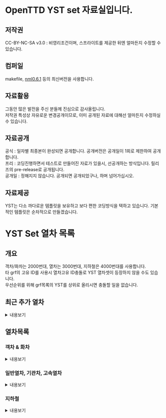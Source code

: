 # OpenTTD YST set 자료실입니다.
## 저작권
 CC-BY-NC-SA v3.0 : 비영리조건이며, 스프라이트를 제공한 뒤엔 얼마든지 수정할 수 있습니다.<br>

## 컴퍼일
makefile, [nml0.6.1](https://github.com/OpenTTD/nml) 등의 최신버전을 사용합니다.<br>

## 자료활용
그동안 많은 발전을 주신 분들께 진심으로 감사올립니다.<br>
저작권 특성상 자유로운 변경공개이므로, 이미 공개된 자료에 대해선 얼마든지 수정하실 수 있습니다.<br>

## 자료공개
공식 : 일자별 최종본이 완성되면 공개합니다. 공개버전은 공개일이 1회로 제한하여 공개합니다.<br>
프리 : 코딩진행하면서 테스트로 만들어진 자료가 있을시, 선공개하는 방식입니다. 릴리즈의 pre-release로 공개됩니다.<br>
공개일 : 정해지지 않습니다. 공개되면 공개되었구나, 하며 넘어가십시오.<br>

## 자료제공
YST는 다소 까다로운 템플릿을 보유하고 보다 편한 코딩방식을 택하고 있습니다. 기본적인 템플릿은 순차적으로 만들겠습니다.<br>

# YST Set 열차 목록
## 개요
객차/화차는 2000번대, 열차는 3000번대, 지하철은 4000번대를 사용합니다. <br>
타 grf의 고유 ID를 사용시 열차고유 ID충돌로 YST 열차셋이 등장하지 않을 수도 있습니다.<br>
우선순위를 위해 grf목록의 YST를 상위로 올리시면 충돌할 일을 없습니다.<br>

## 최근 추가 열차
<details markdown="1">
<summary>내용보기</summary>
<table>
	<thead>
		<tr>
			<th>구분</th><th>ID</th><th>열차이름</th><th>도입년도</th><th>열차속도</th><th>수송량</th>
		</tr>
	</thead>
	<tbody>
        	<tr>
			<td rowspan="4">일반열차</td>
		</tr>
		<tr>
			<td rowspan="3">3052</td>
		</tr>
		<tr>
			<td colspan="4"><img src="docs/img/YST/ITX_SM2_Red.png" alt="ITX-SM2 Red"></td>
		</tr>
		<tr>
			<td>ITX-SM2 빨강도색</td><td>2020년</td><td>181km/h</td><td>운전차량 160, 객차차량 200</td>
		</tr>
		<!-- // ITX-SM2 빨강-->
		<tr>
			<td rowspan="4">일반열차</td>
		</tr>
		<tr>
			<td rowspan="3">3052</td>
		</tr>
		<tr>
			<td colspan="4"><img src="docs/img/YST/ITX_SM2_Green.png" alt="ITX-SM2 Green"></td>
		</tr>
		<tr>
			<td>ITX-SM2 녹색도색</td><td>2020년</td><td>181km/h</td><td>운전차량 160, 객차차량 200</td>
		</tr>
		<!-- // ITX-SM2 녹색-->
		<tr>
			<td rowspan="4">일반열차</td>
		</tr>
		<tr>
			<td rowspan="3">3052</td>
		</tr>
		<tr>
			<td colspan="4"><img src="docs/img/YST/ITX_SM2_White.png" alt="ITX-SM2 White"></td>
		</tr>
		<tr>
			<td>ITX-SM2 흰색도색</td><td>2020년</td><td>181km/h</td><td>운전차량 160, 객차차량 200</td>
		</tr>
		<!-- // ITX-SM2 흰색-->
		<tr>
			<td rowspan="4">고속열차</td>
		</tr>
		<tr>
			<td rowspan="3">3053</td>
		</tr>
		<tr>
			<td colspan="4"><img src="docs/img/YST/KTX_SC2_Blue.png" alt="KTX SC2 Blue"></td>
		</tr>
		<tr>
			<td>KTX-SC2 파랑도색</td><td>2020년</td><td>362km/h</td><td>객차차량 116</td>
		</tr>
		<!-- // KTX-SC2 파랑-->
		<tr>
			<td rowspan="4">고속열차</td>
		</tr>
		<tr>
			<td rowspan="3">3053</td>
		</tr>
		<tr>
			<td colspan="4"><img src="docs/img/YST/KTX_SC2_Green.png" alt="KTX SC2 Green"></td>
		</tr>
		<tr>
			<td>KTX-SC2 녹색도색</td><td>2020년</td><td>362km/h</td><td>객차차량 116</td>
		</tr>
		<!-- // KTX-SC2 녹색-->
		<tr>
			<td rowspan="4">고속열차</td>
		</tr>
		<tr>
			<td rowspan="3">3053</td>
		</tr>
		<tr>
			<td colspan="4"><img src="docs/img/YST/KTX_SC2_White.png" alt="KTX SC2 White"></td>
		</tr>
		<tr>
			<td>KTX-SC2 흰색도색</td><td>2020년</td><td>362km/h</td><td>객차차량 116</td>
		</tr>
		<!-- // KTX-SC2 흰색-->
        <tr>
			<td rowspan="4">일반열차</td>
		</tr>
		<tr>
			<td rowspan="3">3054</td>
		</tr>
		<tr>
			<td colspan="4"><img src="docs/img/YST/NRT2_Blue.png" alt="NRT2 Blue"></td>
		</tr>
		<tr>
			<td>NRT2 파랑도색</td><td>2020년</td><td>181km/h</td><td>운전차량 160, 객차차량 116</td>
		</tr>
		<!-- // NRT2 파랑-->
        <tr>
			<td rowspan="4">일반열차</td>
		</tr>
		<tr>
			<td rowspan="3">3054</td>
		</tr>
		<tr>
			<td colspan="4"><img src="docs/img/YST/NRT2_Green.png" alt="NRT2 Green"></td>
		</tr>
		<tr>
			<td>NRT2 녹색도색</td><td>2020년</td><td>181km/h</td><td>운전차량 160, 객차차량 116</td>
		</tr>
		<!-- // NRT2 녹색-->
        <tr>
			<td rowspan="4">일반열차</td>
		</tr>
		<tr>
			<td rowspan="3">3054</td>
		</tr>
		<tr>
			<td colspan="4"><img src="docs/img/YST/NRT2_White.png" alt="NRT2 White"></td>
		</tr>
		<tr>
			<td>NRT2 흰색도색</td><td>2020년</td><td>181km/h</td><td>운전차량 160, 객차차량 116</td>
		</tr>
		<!-- // NRT2 흰색-->
</table>
</details>

## 열차목록
### 객차 & 화차
<details markdown="2">
<summary>내용보기</summary>
<table>
    <thead>
        <tr>
            <th>열차<th>도입</th>
        </tr>
    </thead>
	<tbody>
		<tr>
			<td colspan="2">2001 : 1층 공통객차</td>
		</tr>
		<tr>
			<td><img src="docs/img/YST/2001.png" alt="2001"></td><td>1978</td>
		</tr>
		<!-- // 2001-->
		<tr>
			<td colspan="2">2002 : 2층 공통객차</td>
		</tr>
		<tr>
			<td><img src="docs/img/YST/2002.png" alt="2002"></td><td>2020</td>
		</tr>
		<!-- // 2002-->
		<tr>
			<td colspan="2">2003 : TGV Poste 화차</td>
		</tr>
		<tr>
			<td><img src="docs/img/YST/2003.png" alt="2003"></td><td>1978</td>
		</tr>
		<!-- // 2003-->
		<tr>
			<td colspan="2">2004 : YFX용 화차</td>
		</tr>
		<tr>
			<td><img src="docs/img/YST/2004.png" alt="2004"></td><td>2020</td>
		</tr>
		<!-- // 2004-->
		<tr>
			<td colspan="2">2005 : 평판화차</td>
		</tr>
		<tr>
			<td><img src="docs/img/YST/2005.png" alt="2005"></td><td>1967</td>
		</tr>
		<!-- // 2005-->
		<tr>
			<td colspan="2">2006 : 평판화차 - 미국형</td>
		</tr>
		<tr>
			<td><img src="docs/img/YST/2006.png" alt="2006"></td><td>1967</td>
		</tr>
		<!-- // 2006-->
		<tr>
			<td colspan="2">2007 : 평판유조 화차</td>
		</tr>
		<tr>
			<td><img src="docs/img/YST/2007.png" alt="2007"></td><td>1967</td>
		</tr>
		<!-- // 2007-->
		<tr>
			<td colspan="2">2008 : 유조차</td>
		</tr>
		<tr>
			<td><img src="docs/img/YST/2008.png" alt="2008"></td><td>1967</td>
		</tr>
		<!-- // 2008-->
		<tr>
			<td colspan="2">2009 : YPW 1층 객차</td>
		</tr>
		<tr>
			<td><img src="docs/img/YST/2009.png" alt="2009"></td><td>1967</td>
		</tr>
		<!-- // 2009-->
		<tr>
			<td colspan="2">2010 : YPW 2층 객차</td>
		</tr>
		<tr>
			<td><img src="docs/img/YST/2010.png" alt="2010"></td><td>2020</td>
		</tr>
		<!-- // 2010-->
		<tr>
			<td colspan="2">2011 : YPW 침대차</td>
		</tr>
		<tr>
			<td><img src="docs/img/YST/2011.png" alt="2011"></td><td>1967</td>
		</tr>
		<!-- // 2011-->
		<tr>
			<td colspan="2">2012 : YPW 발전차</td>
		</tr>
		<tr>
			<td><img src="docs/img/YST/2012.png" alt="2012"></td><td>1967</td>
		</tr>
		<!-- // 2012-->
		<tr>
			<td colspan="2">2013 : YPW 수화물차</td>
		</tr>
		<tr>
			<td><img src="docs/img/YST/2013.png" alt="2013"></td><td>1967</td>
		</tr>
		<!-- // 2013-->
		<tr>
			<td colspan="2">2014 : (예정) 무궁화 2층객차</td>
		</tr>
		<tr>
			<td></td><td>2020</td>
		</tr>
		<!-- // 2014-->
	</tbody>
</table>
</details>

### 일반열차, 기관차, 고속열차
<details markdown="3">
<summary>내용보기</summary>
<table>
    <thead>
        <tr>
            <th>열차<th>도입</th><th>열차속도</th>
        </tr>
    </thead>
	<tbody>
		<tr>
			<td colspan="3">3001 : AGV</td>
		</tr>
		<tr>
			<td><img src="docs/img/YST/3001.png" alt="3001"></td><td>2012</td><td>362km/h</td>
		</tr>
		<!-- // 3001-->
		<tr>
			<td colspan="3">3002 : AGV Cool</td>
		</tr>
		<tr>
			<td><img src="docs/img/YST/3002.png" alt="3002"></td><td>2020</td><td>430km/h</td>
		</tr>
		<!-- // 3002-->
		<tr>
			<td colspan="3">3003 : AVE</td>
		</tr>
		<tr>
			<td><img src="docs/img/YST/3003.png" alt="3003"></td><td>2012</td><td>362km/h</td>
		</tr>
		<!-- // 3003-->
		<tr>
			<td colspan="3">3004 : AVE Velaro</td>
		</tr>
		<tr>
			<td><img src="docs/img/YST/3004.png" alt="3004"></td><td>2006</td><td>362km/h</td>
		</tr>
		<!-- // 3004-->
		<tr>
			<td colspan="3">3005 : BB15048</td>
		</tr>
		<tr>
			<td><img src="docs/img/YST/3005.png" alt="3005"></td><td>1971</td><td>181km/h</td>
		</tr>
		<!-- // 3005-->
		<tr>
			<td colspan="3">3006 : CRH1</td>
		</tr>
		<tr>
			<td><img src="docs/img/YST/3006.png" alt="3006"></td><td>2007</td><td>260km/h</td>
		</tr>
		<!-- // 3006-->
		<tr>
			<td colspan="3">3007 : CRH3</td>
		</tr>
		<tr>
			<td><img src="docs/img/YST/3007.png" alt="3007"></td><td>2017</td><td>362km/h</td>
		</tr>
		<!-- // 3007-->
		<tr>
			<td colspan="3">3008 : CRH362A</td>
		</tr>
		<tr>
			<td><img src="docs/img/YST/3008.png" alt="3008"></td><td>2017</td><td>362km/h</td>
		</tr>
		<!-- // 3008-->
		<tr>
			<td colspan="3">3009 : CRH430A</td>
		</tr>
		<tr>
			<td><img src="docs/img/YST/3009.png" alt="3009"></td><td>2017</td><td>430km/h</td>
		</tr>
		<!-- // 3009-->
		<tr>
			<td colspan="3">3010 : CRH600A-Test</td>
		</tr>
		<tr>
			<td><img src="docs/img/YST/3010.png" alt="3010"></td><td>2017</td><td>600km/h</td>
		</tr>
		<!-- // 3010-->
		<tr>
			<td colspan="3">3011 : CRV600</td>
		</tr>
		<tr>
			<td><img src="docs/img/YST/3011.png" alt="3011"></td><td>2012</td><td>600km/h</td>
		</tr>
		<!-- // 3011-->
		<tr>
			<td colspan="3">3012 : Dr. Yellow</td>
		</tr>
		<tr>
			<td><img src="docs/img/YST/3012.png" alt="3012"></td><td>2007</td><td>600km/h</td>
		</tr>
		<!-- // 3012-->
		<tr>
			<td colspan="3">3013 : E300</td>
		</tr>
		<tr>
			<td></td><td>1992</td><td>362km/h</td>
		</tr>
		<!-- // 3013-->
		<tr>
			<td colspan="3">3014 : E320</td>
		</tr>
		<tr>
			<td></td><td>2014</td><td>362km/h</td>
		</tr>
		<!-- // 3014-->
		<tr>
			<td colspan="3">3015 : EMU260</td>
		</tr>
		<tr>
			<td></td><td>2020</td><td>260km/h</td>
		</tr>
		<!-- // 3015-->
		<tr>
			<td colspan="3">3016 : Glory 600</td>
		</tr>
		<tr>
			<td></td><td>2020</td><td>600km/h</td>
		</tr>
		<!-- // 3016-->
		<tr>
			<td colspan="3">3017 : GT26CW</td>
		</tr>
		<tr>
			<td></td><td>1967</td><td>181km/h</td>
		</tr>
		<!-- // 3017-->
		<tr>
			<td colspan="3">3018 : HEMU-430</td>
		</tr>
		<tr>
			<td></td><td>2007</td><td>430km/h</td>
		</tr>
		<!-- // 3018-->
		<tr>
			<td colspan="3">3019 : HMX</td>
		</tr>
		<tr>
			<td></td><td>2020</td><td>260km/h</td>
		</tr>
		<!-- // 3019-->
		<tr>
			<td colspan="3">3020 : ICE-SP</td>
		</tr>
		<tr>
			<td></td><td>2020</td><td>362km/h</td>
		</tr>
		<!-- // 3020-->
		<tr>
			<td colspan="3">3021 : ICE3</td>
		</tr>
		<tr>
			<td></td><td>1997</td><td>362km/h</td>
		</tr>
		<!-- // 3021-->
		<tr>
			<td colspan="3">3022 : KTX-N</td>
		</tr>
		<tr>
			<td></td><td>2020</td><td>362km/h</td>
		</tr>
		<!-- // 3022-->
		<tr>
			<td colspan="3">3023 : NJ2</td>
		</tr>
		<tr>
			<td></td><td>2006</td><td>181km/h</td>
		</tr>
		<!-- // 3023-->
		<tr>
			<td colspan="3">3024 : NKX</td>
		</tr>
		<tr>
			<td></td><td>2020</td><td>181km/h</td>
		</tr>
		<!-- // 3024-->
		<tr>
			<td colspan="3">3025 : 신칸센 500계</td>
		</tr>
		<tr>
			<td></td><td>1996</td><td>362km/h</td>
		</tr>
		<!-- // 3025-->
		<tr>
			<td colspan="3">3026 : 신칸센 500계 Cool</td>
		</tr>
		<tr>
			<td></td><td>2020</td><td>430km/h</td>
		</tr>
		<!-- // 3026-->
		<tr>
			<td colspan="3">3027 : 신칸센 500계 SP</td>
		</tr>
		<tr>
			<td></td><td>2020</td><td>362km/h</td>
		</tr>
		<!-- // 3027-->
		<tr>
			<td colspan="3">3028 : 신칸센 800계</td>
		</tr>
		<tr>
			<td></td><td>1996</td><td>260km/h</td>
		</tr>
		<!-- // 3028-->
		<tr>
			<td colspan="3">3029 : 신칸센 E5</td>
		</tr>
		<tr>
			<td></td><td>2011</td><td>362km/h</td>
		</tr>
		<!-- // 3029-->
		<tr>
			<td colspan="3">3030 : 신칸센 E6</td>
		</tr>
		<tr>
			<td></td><td>2011</td><td>362km/h</td>
		</tr>
		<!-- // 3030-->
		<tr>
			<td colspan="3">3031 : 신칸센 E7</td>
		</tr>
		<tr>
			<td></td><td>2014</td><td>362km/h</td>
		</tr>
		<!-- // 3031-->
		<tr>
			<td colspan="3">3032 : 신칸센 N700</td>
		</tr>
		<tr>
			<td></td><td>2007</td><td>362km/h</td>
		</tr>
		<!-- // 3032-->
		<tr>
			<td colspan="3">3033 : TAE</td>
		</tr>
		<tr>
			<td></td><td>2020</td><td>181km/h</td>
		</tr>
		<!-- // 3033-->
		<tr>
			<td colspan="3">3033 : TAE</td>
		</tr>
		<tr>
			<td></td><td>2020</td><td>260km/h</td>
		</tr>
		<!-- // 3033-->
		<tr>
			<td colspan="3">3034 : Talgo250</td>
		</tr>
		<tr>
			<td></td><td>2012</td><td>260km/h</td>
		</tr>
		<!-- // 3034-->
		<tr>
			<td colspan="3">3035 : TGV Duplex</td>
		</tr>
		<tr>
			<td></td><td>1994</td><td>362km/h</td>
		</tr>
		<!-- // 3035-->
		<tr>
			<td colspan="3">3036 : TGV Old</td>
		</tr>
		<tr>
			<td></td><td>1978</td><td>362km/h</td>
		</tr>
		<!-- // 3036-->
		<tr>
			<td colspan="3">3037 : TGV Old Duplex</td>
		</tr>
		<tr>
			<td></td><td>1994</td><td>362km/h</td>
		</tr>
		<!-- // 3037-->
		<tr>
			<td colspan="3">3038 : TGV Old Pos</td>
		</tr>
		<tr>
			<td></td><td>1978</td><td>362km/h</td>
		</tr>
		<!-- // 3038-->
		<tr>
			<td colspan="3">3039 : TGV Old Poste</td>
		</tr>
		<tr>
			<td></td><td>1978</td><td>362km/h</td>
		</tr>
		<!-- // 3039-->
		<tr>
			<td colspan="3">3040 : TGV Ouigo</td>
		</tr>
		<tr>
			<td></td><td>2013</td><td>362km/h</td>
		</tr>
		<!-- // 3040-->
		<tr>
			<td colspan="3">3041 : TGV Pos</td>
		</tr>
		<tr>
			<td></td><td>2006</td><td>362km/h</td>
		</tr>
		<!-- // 3041-->
		<tr>
			<td colspan="3">3042 : TGV Pos Poste</td>
		</tr>
		<tr>
			<td></td><td>2006</td><td>362km/h</td>
		</tr>
		<!-- // 3042-->
		<tr>
			<td colspan="3">3043 : THRS</td>
		</tr>
		<tr>
			<td></td><td>2007</td><td>362km/h</td>
		</tr>
		<!-- // 3043-->
		<tr>
			<td colspan="3">3044 : VTX</td>
		</tr>
		<tr>
			<td></td><td>2020</td><td>600km/h</td>
		</tr>
		<!-- // 3044-->
		<tr>
			<td colspan="3">3045 : YFX</td>
		</tr>
		<tr>
			<td></td><td>2020</td><td>600km/h</td>
		</tr>
		<!-- // 3045-->
		<tr>
			<td colspan="3">3046 : YTX</td>
		</tr>
		<tr>
			<td></td><td>2020</td><td>362km/h</td>
		</tr>
		<!-- // 3046-->
		<tr>
			<td colspan="3">3047 : ZEFIRO380</td>
		</tr>
		<tr>
			<td></td><td>2014</td><td>380km/h</td>
		</tr>
		<!-- // 3047-->
		<tr>
			<td colspan="3">3048 : ZEFIRO380 Black</td>
		</tr>
		<tr>
			<td></td><td>2020</td><td>600km/h</td>
		</tr>
		<!-- // 3048-->
		<tr>
			<td colspan="3">3049 : ZEFIRO380 Cool</td>
		</tr>
		<tr>
			<td></td><td>2020</td><td>430km/h</td>
		</tr>
		<!-- // 3049-->
		<tr>
			<td colspan="3">3050 : EMU362</td>
		</tr>
		<tr>
			<td></td><td>2020</td><td>362km/h</td>
		</tr>
		<!-- // 3050-->
		<tr>
			<td colspan="3">3051 : EMU180</td>
		</tr>
		<tr>
			<td></td><td>2023</td><td>181km/h</td>
		</tr>
		<!-- // 3051-->
		<tr>
			<td colspan="3">3052 : ITX-SM2</td>
		</tr>
		<tr>
			<td></td><td>2020</td><td>181km/h</td>
		</tr>
		<!-- // 3052-->
		<tr>
			<td colspan="3">3053 : KTX-SC2</td>
		</tr>
		<tr>
			<td></td><td>2020</td><td>362km/h</td>
		</tr>
		<!-- // 3053-->
		<tr>
			<td colspan="3">3054 : NRT2</td>
		</tr>
		<tr>
			<td></td><td>2020</td><td>181km/h</td>
		</tr>
		<!-- // 3054-->
	</tbody>
</table>
</details>

### 지하철
<details markdown="4">
<summary>내용보기</summary>
<table>
    <thead>
        <tr>
            <th>열차<th>도입</th><th>열차속도</th>
        </tr>
    </thead>
	<tbody>
		<tr>
			<td colspan="3">4001 : MTR AD Tranz CAF A형</td>
		</tr>
		<tr>
			<td><img src="docs/img/YST/4001.png" alt="4001"></td><td>1979</td><td>120km/h</td>
		</tr>
		<!-- // 4001-->
		<tr>
			<td colspan="3">4002 : MTR 메트로카멜 교류형 전동차</td>
		</tr>
		<tr>
			<td><img src="docs/img/YST/4002.png" alt="4002"></td><td>1979</td><td>120km/h</td>
		</tr>
		<!-- // 4002-->
		<tr>
			<td colspan="3">4003 : MTR 메트로카멜 직류형 전동차</td>
		</tr>
		<tr>
			<td><img src="docs/img/YST/4003.png" alt="4003"></td><td>1979</td><td>120km/h</td>
		</tr>
		<!-- // 4003-->
		<tr>
			<td colspan="3">4004 : MTR CNR 창춘 전동차</td>
		</tr>
		<tr>
			<td><img src="docs/img/YST/4004.png" alt="4004"></td><td>1979</td><td>120km/h</td>
		</tr>
		<!-- // 4004-->
		<tr>
			<td colspan="3">4005 : MTR CRRC 전동차</td>
		</tr>
		<tr>
			<td><img src="docs/img/YST/4005.png" alt="4005"></td><td>1979</td><td>120km/h</td>
		</tr>
		<!-- // 4005-->
		<tr>
			<td colspan="3">4006 : MTR 현대로템 미쓰비시 전동차</td>
		</tr>
		<tr>
			<td><img src="docs/img/YST/4006.png" alt="4006"></td><td>1979</td><td>120km/h</td>
		</tr>
		<!-- // 4006-->
		<tr>
			<td colspan="3">4007 : MTR 현대로템 R형 전동차</td>
		</tr>
		<tr>
			<td><img src="docs/img/YST/4007.png" alt="4007"></td><td>1979</td><td>120km/h</td>
		</tr>
		<!-- // 4007-->
		<tr>
			<td colspan="3">4008 : MTR IKK SP 1900</td>
		</tr>
		<tr>
			<td><img src="docs/img/YST/4008.png" alt="4008"></td><td>1979</td><td>120km/h</td>
		</tr>
		<!-- // 4008-->
		<tr>
			<td colspan="3">4009 : YMT 100</td>
		</tr>
		<tr>
			<td><img src="docs/img/YST/4009.png" alt="4009"></td><td>2020</td><td>120km/h</td>
		</tr>
		<!-- // 4009-->
		<tr>
			<td colspan="3">4010 : YMT 200</td>
		</tr>
		<tr>
			<td><img src="docs/img/YST/4010.png" alt="4010"></td><td>2020</td><td>120km/h</td>
		</tr>
		<!-- // 4010-->
	</tbody>
</table>
</details>
